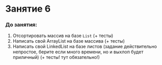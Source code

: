 # Занятие 6

### До занятия:

1. Отсортировать массив на базе `List` (+ тесты)
2. Написать свой ArrayList на базе массива (+ тесты)
3. Написать свой LinkedList на базе листов (задание действительно непростое,
берите если много времени, но и выхлоп будет приличный) (+ тесты! тут обязательно!)

